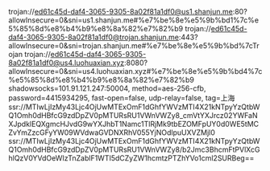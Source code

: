 trojan://ed61c45d-daf4-3065-9305-8a02f81a1df0@us1.shanjun.me:80?allowInsecure=0&sni=us1.shanjun.me#%e7%be%8e%e5%9b%bd1%7c%e5%85%8d%e8%b4%b9%e8%8a%82%e7%82%b9
trojan://ed61c45d-daf4-3065-9305-8a02f81a1df0@trojan.shanjun.me:443?allowInsecure=0&sni=trojan.shanjun.me#%e7%be%8e%e5%9b%bd%7cTrojan
trojan://ed61c45d-daf4-3065-9305-8a02f81a1df0@us4.luohuaxian.xyz:8080?allowInsecure=0&sni=us4.luohuaxian.xyz#%e7%be%8e%e5%9b%bd4%7c%e5%85%8d%e8%b4%b9%e8%8a%82%e7%82%b9
shadowsocks=101.91.121.247:50004, method=aes-256-cfb, password=4415934295, fast-open=false, udp-relay=false, tag=上海
ssr://MTIwLjIzMy43Ljc4OjUwMTExOmF1dGhfYWVzMTI4X21kNTpyYzQtbWQ1Omh0dHBfcG9zdDpZV0pMTURsRU1VWnVWZy8_cmVtYXJrcz02YWFaNXJpdklEQXgmcHJvdG9wYXJhbT1Namc1TlRjMk9tbEZOMFpUY0d0WE5tMCZvYmZzcGFyYW09WVdwaGVDNXRhV055YjNOdlpuUXVZMjl0
ssr://MTIwLjIzMy43Ljc4OjUwMTExOmF1dGhfYWVzMTI4X21kNTpyYzQtbWQ1Omh0dHBfcG9zdDpZV0pMTURsRU1VWnVWZy8/b2Jmc3BhcmFtPVlXcGhlQzV0YVdOeWIzTnZablF1WTI5dCZyZW1hcmtzPTZhYVo1cml2SURBeg==
